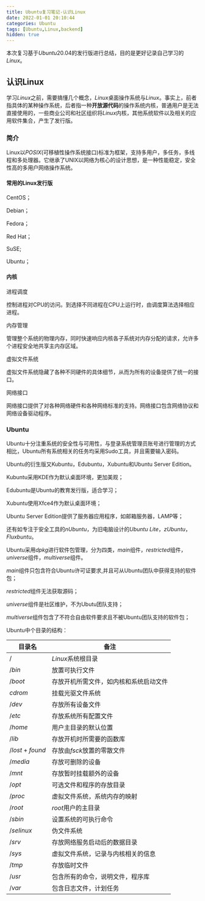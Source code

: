 ```yaml
---
title: Ubuntu复习笔记-认识Linux
date: 2022-01-01 20:10:44
categories: Ubuntu
tags: [Ubuntu,Linux,backend]
hidden: true
---
```


本次复习基于$Ubuntu20.04$的发行版进行总结，目的是更好记录自己学习的$Linux$。

## 认识Linux

学习$Linux$之前，需要搞懂几个概念，$Linux$桌面操作系统与$Linux$。事实上，前者指具体的某种操作系统，后者指一种**开放源代码**的操作系统内核，普通用户是无法直接使用的，一些商业公司和社区组织将$Linux$内核，其他系统软件以及相关的应用软件集合，产生了发行版。

### 简介

Linux以$POSIX$(可移植性操作系统接口)标准为框架，支持多用户，多任务，多线程和多处理器。它继承了UNIX以网络为核心的设计思想，是一种性能稳定，安全性高的多用户网络操作系统。

#### 常用的Linux发行版

CentOS；

Debian；

Fedora；

Red Hat；

SuSE;

Ubuntu；

#### 内核

进程调度

控制进程对CPU的访问。到选择不同进程在CPU上运行时，由调度算法选择相应进程。

内存管理

管理整个系统的物理内存，同时快速响应内核各子系统对内存分配的请求，允许多个进程安全地共享主内存区域。

虚拟文件系统

虚拟文件系统隐藏了各种不同硬件的具体细节，从而为所有的设备提供了统一的接口。

网络接口

网络接口提供了对各种网络硬件和各种网络标准的支持。网络接口包含网络协议和网络设备驱动程序。

### Ubuntu

Ubuntu十分注重系统的安全性与可用性，与登录系统管理员账号进行管理的方式相比，Ubuntu所有系统相关的任务均采用Sudo工具，并且需要输入密码。

Ubuntu的衍生版又Kubuntu，Edubuntu，Xubuntu和Ubuntu Server  Edition。

Kubuntu采用KDE作为默认桌面环境，更加美观；

Edubuntu是Ubuntu的教育发行版，适合学习；

Xubuntu使用Xfce4作为默认桌面环境；

Ubuntu Server Edition提供了服务器应用程序，如邮箱服务器，LAMP等；

还有如专注于安全工具的$nUbuntu$，为旧电脑设计的$Ubuntu$ $Lite$，$zUbuntu$，$Fluxbuntu$。

Ubuntu采用$dpkg$进行软件包管理，分为四类，$main$组件，$restricted$组件，$universe$组件，$multiverse$组件。

$main$组件只包含符合Ubuntu许可证要求,并且可从Ubuntu团队中获得支持的软件包；

$restricted$组件无法获取源码；

$universe$组件是社区维护，不为Ubutu团队支持；

$multiverse$组件包含了不符合自由软件要求且不被Ubuntu团队支持的软件包；

Ubuntu中个目录的结构：

| 目录名        | 备注                                   |
| ------------- | -------------------------------------- |
| $/$           | $Linux$系统根目录                      |
| $/bin$        | 放置可执行文件                         |
| $/boot$       | 存放开机所需文件，如内核和系统启动文件 |
| $cdrom$       | 挂载光驱文件系统                       |
| $/dev$        | 存放所有设备文件                       |
| $/etc$        | 存放系统所有配置文件                   |
| $/home$       | 用户主目录的默认位置                   |
| $/lib$        | 存放开机时所需要的函数库               |
| $/lost+found$ | 存放由$fsck$放置的零散文件             |
| $/media$      | 存放可删除的设备                       |
| $/mnt$        | 存放暂时挂载额外的设备                 |
| $/opt$        | 可选文件和程序的存放目录               |
| $/proc$       | 虚拟文件系统，系统内存的映射           |
| $/root$       | $root$用户的主目录                     |
| $/sbin$       | 设置系统的可执行命令                   |
| $/selinux$    | 伪文件系统                             |
| $/srv$        | 存放网络服务启动后的数据目录           |
| $/sys$        | 虚拟文件系统，记录与内核相关的信息     |
| $/tmp$        | 存放临时文件                           |
| $/usr$        | 包含所有的命令，说明文件，程序库       |
| $/var$        | 包含日志文件，计划任务                 |



